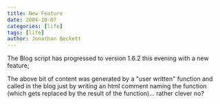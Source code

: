 ```yaml
---
title: New Feature
date: 2004-10-07
categories: [life]
tags: [life]
author: Jonathan Beckett
---
```


The Blog script has progressed to version 1.6.2 this evening with a new feature;

The above bit of content was generated by a "user written" function and called in the blog just by writing an html comment naming the function (which gets replaced by the result of the function)... rather clever no?